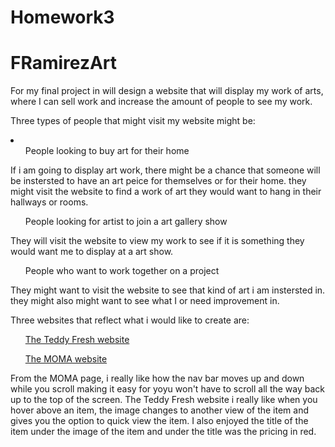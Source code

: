 # Homework3
<!DOCTYPE html>
<html>

<head>

<title>FRAMIREZART </title>

</head>

<body>

<h1>FRamirezArt </h1>

<p>For my final project in will design a website that will display my work of arts, where I can sell work and increase the amount of people to see my work. </p>

<p>Three types of people that might visit my website might be: </p>

<li>
    <ol>People looking to buy art for their home </ol>
    <p> If i am going to display art work, there might be a chance that someone will be instersted to have an art peice for themselves or for their home.
    they might visit the website to find a work of art they would want to hang in their hallways or rooms.
   </p>
    <ol>People looking for artist to join a art gallery show</ol>
    <p>They will visit the website to view my work to see if it is something they would want me to display at a art show.
    </p>
    <ol> People who want to work together on a project </ol>
    <p>They might want to visit the website to see that kind of art i am instersted in. they might also might want to see what I or need improvement in.
     </p>
</li>

<p>Three websites that reflect what i would like to create are:</p>
  <ol> <a href="https://teddyfresh.com/"> The Teddy Fresh website </a> </ol>
    <ol> <a href="https://www.moma.org/"> The MOMA website </a></ol>
      
<p> From the MOMA page, i really like how the nav bar moves up and down while you scroll making it easy for yoyu won't have to scroll all the way back up to the top of the screen. The Teddy Fresh website i really like when you hover above an item, the image changes to another view of the item and gives you the option to quick view the item. I also enjoyed the title of the item under the image of the item and under the title was the pricing in red.</p>
 </body>

</html>
